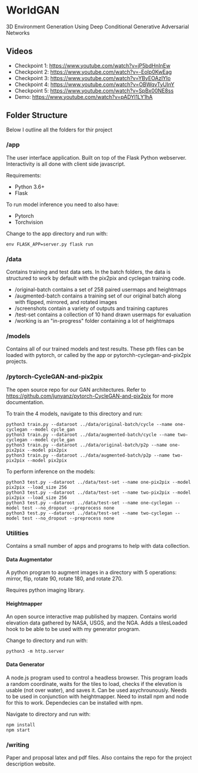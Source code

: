 # WorldGAN

3D Environment Generation Using Deep Conditional Generative Adversarial Networks

## Videos

- Checkpoint 1: https://www.youtube.com/watch?v=jP5bdHnInEw
- Checkpoint 2: https://www.youtube.com/watch?v=-EoIp0KwEag
- Checkpoint 3: https://www.youtube.com/watch?v=YByEOAzlYIo
- Checkpoint 4: https://www.youtube.com/watch?v=OBWqvTyUInY
- Checkpoint 5: https://www.youtube.com/watch?v=SpBx00NE8ss
- Demo: https://www.youtube.com/watch?v=pADYl1LY1hA

## Folder Structure

Below I outline all the folders for thir project

### /app

The user interface application. Built on top of the Flask Python webserver. Interactivity is all done with client side javascript.

Requirements:

- Python 3.6+
- Flask

To run model inference you need to also have:
- Pytorch
- Torchvision

Change to the app directory and run with:

```
env FLASK_APP=server.py flask run
```

### /data

Contains training and test data sets. In the batch folders, the data is structured to work by default with the pix2pix and cyclegan training code.

- /original-batch contains a set of 258 paired usermaps and heightmaps
- /augmented-batch contains a training set of our original batch along with flipped, mirrored, and rotated images
- /screenshots contain a variety of outputs and training captures
- /test-set contains a collection of 10 hand drawn usermaps for evaluation
- /working is an "in-progress" folder containing a lot of heightmaps

### /models

Contains all of our trained models and test results. These pth files can be loaded with pytorch, or called by the app or pytorchh-cyclegan-and-pix2pix projects.

### /pytorch-CycleGAN-and-pix2pix

The open source repo for our GAN architectures. Refer to https://github.com/junyanz/pytorch-CycleGAN-and-pix2pix for more documentation.

To train the 4 models, navigate to this directory and run:

```
python3 train.py --dataroot ../data/original-batch/cycle --name one-cyclegan --model cycle_gan
python3 train.py --dataroot ../data/augmented-batch/cycle --name two-cyclegan --model cycle_gan
python3 train.py --dataroot ../data/original-batch/p2p --name one-pix2pix --model pix2pix
python3 train.py --dataroot ../data/augmented-batch/p2p --name two-pix2pix --model pix2pix
```

To perform inference on the models:

```
python3 test.py --dataroot ../data/test-set --name one-pix2pix --model pix2pix --load_size 256
python3 test.py --dataroot ../data/test-set --name two-pix2pix --model pix2pix --load_size 256
python3 test.py --dataroot ../data/test-set --name one-cyclegan --model test --no_dropout --preprocess none
python3 test.py --dataroot ../data/test-set --name two-cyclegan --model test --no_dropout --preprocess none
```

### Utilities

Contains a small number of apps and programs to help with data collection.

#### Data Augmentator

A python program to augment images in a directory with 5 operations: mirror, flip, rotate 90, rotate 180, and rotate 270.

Requires python imaging library.

#### Heightmapper

An open source interactive map published by mapzen. Contains world elevation data gathered by NASA, USGS, and the NGA. Adds a tilesLoaded hook to be able to be used with my generator program.

Change to directory and run with:

```
python3 -m http.server
```

#### Data Generator

A node.js program used to control a headless browser. This program loads a random coordinate, waits for the tiles to load, checks if the elevation is usable (not over water), and saves it. Can be used asychrounously. Needs to be used in conjunction with heightmapper. Need to install npm and node for this to work. Dependecies can be installed with npm.

Navigate to directory and run with:

```
npm install
npm start
```

### /writing

Paper and proposal latex and pdf files. Also contains the repo for the project description website.